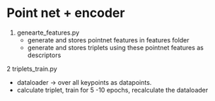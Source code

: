 
# Point net + encoder

1. genearte_features.py 
    * generate and stores pointnet features in features folder   
    * generate and stores triplets using these pointnet features as descriptors

2 triplets_train.py  
* dataloader -> over all keypoints as datapoints.  
* calculate triplet, train for 5 -10 epochs, recalculate the dataloader
